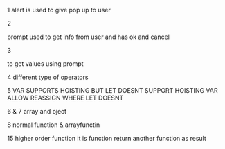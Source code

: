  1
alert is used to give pop up to user

2

prompt used to get info  from user and has ok and cancel

3
 
 to get values using prompt

 4
different type of operators

5
VAR SUPPORTS HOISTING BUT LET DOESNT SUPPORT HOISTING
VAR ALLOW REASSIGN WHERE LET DOESNT

6 & 7
array and oject

8
normal function & arrayfunctin

15 higher order function 
it is function return another function as result